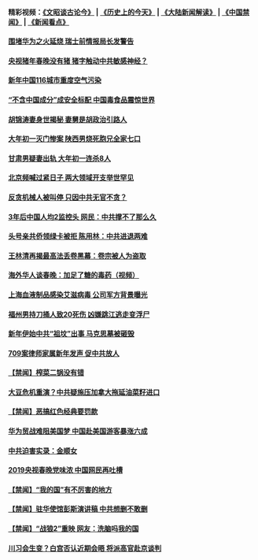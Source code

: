 #### 精彩视频：[《文昭谈古论今》](http://45.32.25.56/wenzhao) | [《历史上的今天》](http://45.32.25.56/today-in-history) | [《大陆新闻解读》](http://45.32.25.56/ntdtv-comedy) | [《中国禁闻》](http://45.32.25.56/ntdtv-news) | [《新闻看点》](http://45.32.25.56/news-insight) 

 #### [围堵华为之火延烧 瑞士前情报局长发警告](../pages/prog204/a102505968.md?t=02071533) 

#### [央视猪年春晚没有猪 猪字触动中共敏感神经？](../pages/prog204/a102506587.md?t=02071533) 

#### [新年中国116城市重度空气污染](../pages/prog204/a102506534.md?t=02071533) 


#### [“不含中国成分”成安全标配 中国毒食品震惊世界](../pages/prog204/a102506493.md?t=02071533) 

#### [胡锦涛妻身世揭秘 妻舅是胡政治引路人](../pages/prog204/a102506495.md?t=02071533) 

#### [大年初一灭门惨案  陕西男烧死胞兄全家七口](../pages/prog204/a102506483.md?t=02071533) 

#### [甘肃男疑妻出轨  大年初一连杀8人](../pages/prog204/a102506458.md?t=02071533) 

#### [北京频喊过紧日子 两大领域开支举世罕见](../pages/prog204/a102506446.md?t=02071533) 

#### [反贪机械人被叫停 只因中共无官不贪？](../pages/prog204/a102506339.md?t=02071533) 

#### [3年后中国人均2监控头  网民：中共撑不了那么久](../pages/prog204/a102506325.md?t=02071533) 

#### [头号亲共侨领绿卡被拒 陈用林：中共进退两难](../pages/prog204/a102506281.md?t=02071533) 

#### [王林清再揭最高法丢卷黑幕：卷宗被人为盗取](../pages/prog204/a102506234.md?t=02071533) 

#### [海外华人谈春晚：加足了糖的毒药（视频）](../pages/prog204/a102506242.md?t=02071533) 

#### [上海血液制品感染艾滋病毒 公司军方背景曝光](../pages/prog204/a102505786.md?t=02071533) 

#### [福州男持刀捅人致20死伤 凶嫌跳江逃走变浮尸](../pages/prog204/a102506127.md?t=02071533) 

#### [新年伊始中共“祖坟”出事 马克思墓被砸毁](../pages/prog204/a102506073.md?t=02071533) 

#### [709案律师家属新年发声 促中共放人](../pages/prog204/a102506141.md?t=02071533) 

#### [【禁闻】榨菜二锅没有错](../pages/prog204/a102505895.md?t=02071533) 

#### [大豆危机重演？中共疑施压加拿大拖延油菜籽进口](../pages/prog204/a102505876.md?t=02071533) 

#### [【禁闻】恶搞红色经典要罚款](../pages/prog204/a102505912.md?t=02071533) 

#### [华为贸战难阻美国梦 中国赴美国游客暴涨六成](../pages/prog204/a102505866.md?t=02071533) 

#### [中共迫害实录：金顺女](../pages/prog204/a102505963.md?t=02071533) 

#### [2019央视春晚党味浓 中国网民再吐槽](../pages/prog204/a102505842.md?t=02071533) 


#### [【禁闻】“我的国”有不厉害的地方](../pages/prog204/a102505884.md?t=02071533) 

#### [【禁闻】驻华使馆彭斯演讲稿 中共想删不敢删](../pages/prog204/a102505889.md?t=02071533) 

#### [【禁闻】“战狼2”重映 网友：洗脑吗我的国](../pages/prog204/a102505873.md?t=02071533) 

#### [川习会生变？白宫否认近期会晤 将派高官赴京谈判](../pages/prog204/a102505719.md?t=02071533) 


